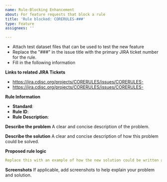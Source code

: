 ```yaml
---
name: Rule-Blocking Enhancement
about: For feature requests that block a rule
title: 'Rule blocked: CORERULES-###'
type: Feature
assignees: ''

---
```


- Attach test dataset files that can be used to test the new feature
- Replace the "###" in the issue title with the primary JIRA ticket number for the rule. 
- Fill in the following information

**Links to related JIRA Tickets**
- https://jira.cdisc.org/projects/CORERULES/issues/CORERULES-
- https://jira.cdisc.org/projects/CORERULES/issues/CORERULES-

**Rule Information**
- **Standard**:
- **Rule ID**:
- **Rule Description**:

**Describe the problem**
A clear and concise description of the problem.

**Describe the solution**
A clear and concise description of how this problem could be solved.

**Proposed rule logic**
```yaml
Replace this with an example of how the new solution could be written as a rule
```

**Screenshots**
If applicable, add screenshots to help explain your problem and solution.
